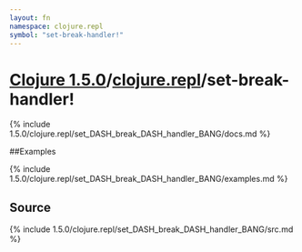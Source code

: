 ```yaml
---
layout: fn
namespace: clojure.repl
symbol: "set-break-handler!"
---
```


# [Clojure 1.5.0](../../)/[clojure.repl](../)/set-break-handler!

{% include 1.5.0/clojure.repl/set_DASH_break_DASH_handler_BANG/docs.md %}

##Examples

{% include 1.5.0/clojure.repl/set_DASH_break_DASH_handler_BANG/examples.md %}
## Source
{% include 1.5.0/clojure.repl/set_DASH_break_DASH_handler_BANG/src.md %}

